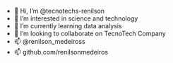 - 👋 Hi, I’m @tecnotechs-renilson
- 👀 I’m interested in science and technology
- 🌱 I’m currently learning data analysis
- 💞️ I’m looking to collaborate on TecnoTech Company
- 📫 @renilson_medeiross
- 📫 github.com/renilsonmedeiros

<!---
tecnotechs-renilson/tecnotechs-renilson is a ✨ special ✨ repository because its `README.md` (this file) appears on your GitHub profile.
You can click the Preview link to take a look at your changes.
--->
